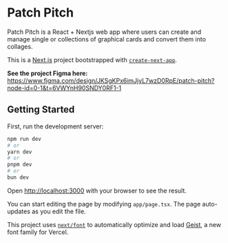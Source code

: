 # Patch Pitch
Patch Pitch is a React + Nextjs web app where users can create and manage single or collections of graphical cards and convert them into collages.

This is a [Next.js](https://nextjs.org) project bootstrapped with [`create-next-app`](https://nextjs.org/docs/app/api-reference/cli/create-next-app).

**See the project Figma here:** https://www.figma.com/design/JKSgKPx6imJjyL7wzD0RpE/patch-pitch?node-id=0-1&t=6VWYnH90SNDY0RF1-1

## Getting Started

First, run the development server:

```bash
npm run dev
# or
yarn dev
# or
pnpm dev
# or
bun dev
```

Open [http://localhost:3000](http://localhost:3000) with your browser to see the result.

You can start editing the page by modifying `app/page.tsx`. The page auto-updates as you edit the file.

This project uses [`next/font`](https://nextjs.org/docs/app/building-your-application/optimizing/fonts) to automatically optimize and load [Geist](https://vercel.com/font), a new font family for Vercel.